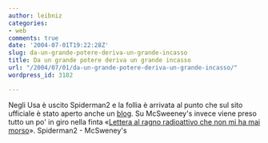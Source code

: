 ```yaml
---
author: leibniz
categories:
- web
comments: true
date: '2004-07-01T19:22:28Z'
slug: da-un-grande-potere-deriva-un-grande-incasso
title: Da un grande potere deriva un grande incasso
url: "/2004/07/01/da-un-grande-potere-deriva-un-grande-incasso/"
wordpress_id: 3182

---
```

Negli Usa è uscito Spiderman2 e la follia è arrivata al punto che sul sito ufficiale è stato aperto anche un [blog](http://spiderman.sonypictures.com/bugle/weblogs/). Su McSweeney's invece viene preso tutto un po' in giro nella finta «[Lettera al ragno radioattivo che non mi ha mai morso](http://www.mcsweeneys.net/links/openletters/#RadioactiveSpiderT)».
Spiderman2 - McSweney's
